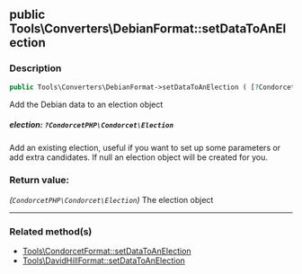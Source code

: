 ## public Tools\Converters\DebianFormat::setDataToAnElection

### Description    

```php
public Tools\Converters\DebianFormat->setDataToAnElection ( [?CondorcetPHP\Condorcet\Election election = null] ): CondorcetPHP\Condorcet\Election
```

Add the Debian data to an election object
    

##### **election:** *```?CondorcetPHP\Condorcet\Election```*   
Add an existing election, useful if you want to set up some parameters or add extra candidates. If null an election object will be created for you.    


### Return value:   

*(```CondorcetPHP\Condorcet\Election```)* The election object


---------------------------------------

### Related method(s)      

* [Tools\CondorcetFormat::setDataToAnElection](../Tools\CondorcetFormat%20Class/public%20Tools\CondorcetFormat--setDataToAnElection.md)    
* [Tools\DavidHillFormat::setDataToAnElection](../Tools\DavidHillFormat%20Class/public%20Tools\DavidHillFormat--setDataToAnElection.md)    
